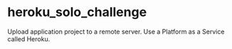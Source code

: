 # heroku_solo_challenge

Upload application project to a remote server. Use a Platform as a Service called Heroku. 
